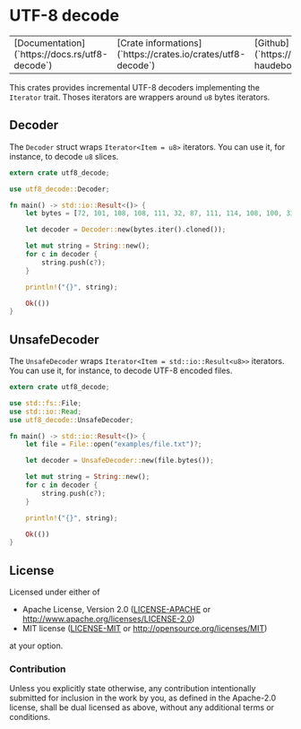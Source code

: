 # UTF-8 decode

<table><tr>
  <td>[Documentation](`https://docs.rs/utf8-decode`)</td>
  <td>[Crate informations](`https://crates.io/crates/utf8-decode`)</td>
  <td>[Github](`https://github.com/timothee-haudebourg/utf8-decode`)</td>
</tr></table>

This crates provides incremental UTF-8 decoders implementing the `Iterator` trait.
Thoses iterators are wrappers around `u8` bytes iterators.

## Decoder

The `Decoder` struct wraps `Iterator<Item = u8>` iterators.
You can use it, for instance, to decode `u8` slices.

```rust
extern crate utf8_decode;

use utf8_decode::Decoder;

fn main() -> std::io::Result<()> {
    let bytes = [72, 101, 108, 108, 111, 32, 87, 111, 114, 108, 100, 33, 32, 240, 159, 140, 141];

    let decoder = Decoder::new(bytes.iter().cloned());

    let mut string = String::new();
    for c in decoder {
        string.push(c?);
    }

    println!("{}", string);

    Ok(())
}
```

## UnsafeDecoder

The `UnsafeDecoder` wraps `Iterator<Item = std::io::Result<u8>>` iterators.
You can use it, for instance, to decode UTF-8 encoded files.

```rust
extern crate utf8_decode;

use std::fs::File;
use std::io::Read;
use utf8_decode::UnsafeDecoder;

fn main() -> std::io::Result<()> {
    let file = File::open("examples/file.txt")?;

    let decoder = UnsafeDecoder::new(file.bytes());

    let mut string = String::new();
    for c in decoder {
        string.push(c?);
    }

    println!("{}", string);

    Ok(())
}
```

## License

Licensed under either of

 * Apache License, Version 2.0 ([LICENSE-APACHE](LICENSE-APACHE) or http://www.apache.org/licenses/LICENSE-2.0)
 * MIT license ([LICENSE-MIT](LICENSE-MIT) or http://opensource.org/licenses/MIT)

at your option.

### Contribution

Unless you explicitly state otherwise, any contribution intentionally submitted
for inclusion in the work by you, as defined in the Apache-2.0 license, shall be dual licensed as above, without any
additional terms or conditions.
